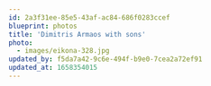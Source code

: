 ```yaml
---
id: 2a3f31ee-85e5-43af-ac84-686f0283ccef
blueprint: photos
title: 'Dimitris Armaos with sons'
photo:
  - images/eikona-328.jpg
updated_by: f5da7a42-9c6e-494f-b9e0-7cea2a72ef91
updated_at: 1658354015
---
```

